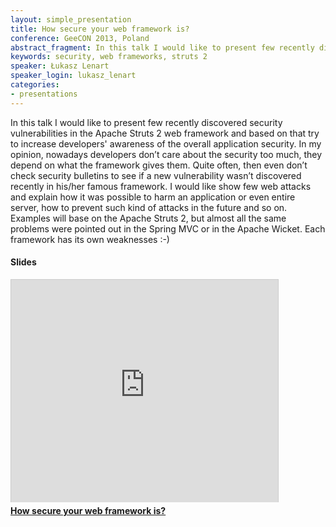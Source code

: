 ```yaml
---
layout: simple_presentation
title: How secure your web framework is?
conference: GeeCON 2013, Poland
abstract_fragment: In this talk I would like to present few recently discovered security vulnerabilities in the Apache Struts 2 web framework and based on that try to increase developers' awareness of the overall application security.
keywords: security, web frameworks, struts 2
speaker: Łukasz Lenart
speaker_login: lukasz_lenart
categories:
- presentations
---
```


In this talk I would like to present few recently discovered security vulnerabilities in the Apache Struts 2 web framework
and based on that try to increase developers' awareness of the overall application security. In my opinion,
nowadays developers don’t care about the security too much, they depend on what the framework gives them. Quite often,
then even don’t check security bulletins to see if a new vulnerability wasn’t discovered recently in his/her famous
framework. I would like show few web attacks and explain how it was possible to harm an application or even entire server,
how to prevent such kind of attacks in the future and so on. Examples will base on the Apache Struts 2, but almost all
the same problems were pointed out in the Spring MVC or in the Apache Wicket. Each framework has its own weaknesses :-)


<h4>Slides</h4>
<iframe src="https://www.slideshare.net/slideshow/embed_code/29801445?rel=0" width="427" height="356" frameborder="0" marginwidth="0" marginheight="0" scrolling="no" style="border:1px solid #CCC;border-width:1px 1px 0;margin-bottom:5px" allowfullscreen> </iframe> <div style="margin-bottom:5px"> <strong> <a href="https://www.slideshare.net/SoftwareMill/how-secure-your-web-framework-is" title="How secure your web framework is?" target="_blank">How secure your web framework is?</a> </strong> </div>
